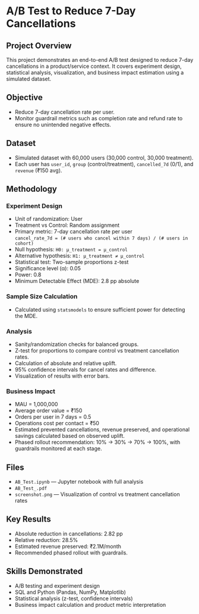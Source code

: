 # A/B Test to Reduce 7-Day Cancellations

## Project Overview
This project demonstrates an end-to-end A/B test designed to reduce 7-day cancellations in a product/service context. It covers experiment design, statistical analysis, visualization, and business impact estimation using a simulated dataset.

## Objective
- Reduce 7-day cancellation rate per user.
- Monitor guardrail metrics such as completion rate and refund rate to ensure no unintended negative effects.

## Dataset
- Simulated dataset with 60,000 users (30,000 control, 30,000 treatment).
- Each user has `user_id`, `group` (control/treatment), `cancelled_7d` (0/1), and `revenue` (₹150 avg).

## Methodology

### Experiment Design
- Unit of randomization: User
- Treatment vs Control: Random assignment
- Primary metric: 7-day cancellation rate per user  
  `cancel_rate_7d = (# users who cancel within 7 days) / (# users in cohort)`
- Null hypothesis: `H0: μ_treatment = μ_control`
- Alternative hypothesis: `H1: μ_treatment ≠ μ_control`
- Statistical test: Two-sample proportions z-test
- Significance level (α): 0.05
- Power: 0.8
- Minimum Detectable Effect (MDE): 2.8 pp absolute

### Sample Size Calculation
- Calculated using `statsmodels` to ensure sufficient power for detecting the MDE.

### Analysis
- Sanity/randomization checks for balanced groups.
- Z-test for proportions to compare control vs treatment cancellation rates.
- Calculation of absolute and relative uplift.
- 95% confidence intervals for cancel rates and difference.
- Visualization of results with error bars.

### Business Impact
- MAU = 1,000,000
- Average order value = ₹150
- Orders per user in 7 days = 0.5
- Operations cost per contact = ₹50
- Estimated prevented cancellations, revenue preserved, and operational savings calculated based on observed uplift.
- Phased rollout recommendation: 10% → 30% → 70% → 100%, with guardrails monitored at each stage.

## Files
- `AB_Test.ipynb` — Jupyter notebook with full analysis
- `AB_Test_.pdf`
- `screenshot.png` — Visualization of control vs treatment cancellation rates

## Key Results
- Absolute reduction in cancellations: 2.82 pp
- Relative reduction: 28.5%
- Estimated revenue preserved: ₹2.1M/month
- Recommended phased rollout with guardrails.

## Skills Demonstrated
- A/B testing and experiment design
- SQL and Python (Pandas, NumPy, Matplotlib)
- Statistical analysis (z-test, confidence intervals)
- Business impact calculation and product metric interpretation
